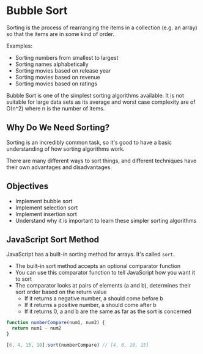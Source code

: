# Bubble Sort

Sorting is the process of rearranging the items in a collection (e.g. an array) so that the items are in some kind of order.

Examples:

- Sorting numbers from smallest to largest
- Sorting names alphabetically
- Sorting movies based on release year
- Sorting movies based on revenue
- Sorting movies based on ratings

Bubble Sort is one of the simplest sorting algorithms available. It is not suitable for large data sets as its average and worst case complexity are of Ο(n^2) where n is the number of items.

## Why Do We Need Sorting?

Sorting is an incredibly common task, so it's good to have a basic understanding of how sorting algorithms work.

There are many different ways to sort things, and different techniques have their own advantages and disadvantages.

## Objectives

- Implement bubble sort
- Implement selection sort
- Implement insertion sort
- Understand why it is important to learn these simpler sorting algorithms

## JavaScript Sort Method

JavaScript has a built-in sorting method for arrays. It's called `sort`.

- The built-in sort method accepts an optional comparator function
- You can use this comparator function to tell JavaScript how you want it to sort
- The comparator looks at pairs of elements (a and b), determines their sort order based on the return value
  - If it returns a negative number, a should come before b
  - If it returns a positive number, a should come after b
  - If it returns 0, a and b are the same as far as the sort is concerned

```javascript
function numberCompare(num1, num2) {
  return num1 - num2
}

[6, 4, 15, 10].sort(numberCompare) // [4, 6, 10, 15]
```
